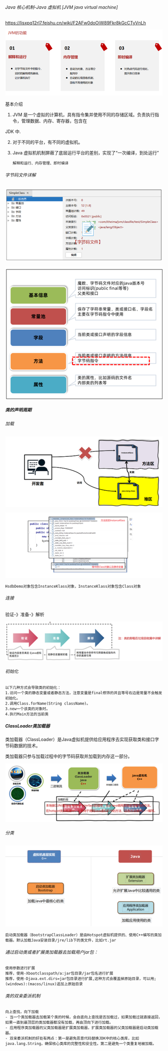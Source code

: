 

###### Java 核心机制-Java 虚拟机 [JVM java virtual machine]

https://lisxpq12rl7.feishu.cn/wiki/F2AFw0doOiW89Fkr8kGcCTyVnLh

![image-20240829151357837](images/image-20240829151357837.png)

基本介绍

1) JVM 是一个虚拟的计算机，具有指令集并使用不同的存储区域。负责执行指令，管理数据、内存、寄存器，包含在

JDK 中. 

2) 对于不同的平台，有不同的虚拟机。

3) Java 虚拟机机制屏蔽了底层运行平台的差别，实现了“一次编译，到处运行” 

   ```
   解释和运行、内存管理、即时编译
   ```

###### 字节码文件详解      

![image-20240829151451832](images/image-20240829151451832.png)

![image-20240829151847719](images/image-20240829151847719.png)

#####    类的声明周期   

###### 加载

![image-20240830101829496](images/image-20240830101829496.png)

![image-20240830101346489](images/image-20240830101346489.png)

```
HsdbDemo对象包含InstanceKlass对象，InstanceKlass对象包含Class对象
```

###### 连接

验证-》准备-》解析      

![image-20240830111550950](images/image-20240830111550950.png)

###### 初始化

```
以下几种方式会导致类的初始化：
1.访问一个类的静态变量或者静态方法，注意变量是final修饰的并且等号右边是常量不会触发初始化。
2.调用Class.forName(String className)。
3.new一个该类的对象时。
4.执行Main方法的当前类
```

##### ClassLoader类加载器

类加载器（ClassLoader）是Java虚拟机提供给应用程序去实现获取类和接口字节码数据的技术。

类加载器只参与加载过程中的字节码获取并加载到内存这一部分。

![image-20240830143015669](images/image-20240830143015669.png)

###### 分类

![image-20240830152001685](images/image-20240830152001685.png)

```
启动类加载器（BootstrapClassLoader）是由Hotspot虚拟机提供的、使用C++编写的类加载器。默认加载Java安装目录/jre/lib下的类文件，比如rt.jar
```

###### 通过启动类或者扩展类加载器去加载用户jar包：

```0000000000000000000000000000000
使用参数进行扩展
推荐，使用-Xbootclasspath/a:jar包目录/jar包名进行扩展
推荐，使用-Djava.ext.dirs=jar包目录进行扩展,这种方式会覆盖掉原始目录，可以用;(windows):(macos/linux)追加上原始目录
```

######   类的双亲委派机制

```
向上查找，向下加载
- 当一个类加载器去加载某个类的时候，会自底向上查找是否加载过，如果加载过就直接返回，如果一直到最顶层的类加载器都没有加载，再由顶向下进行加载。
- 应用程序类加载器的父类加载器是扩展类加载器，扩展类加载器的父类加载器是启动类加载器。
- 双亲委派机制的好处有两点：第一是避免恶意代码替换JDK中的核心类库，比如java.lang.String，确保核心类库的完整性和安全性。第二是避免一个类重复地被加载。
```

   
